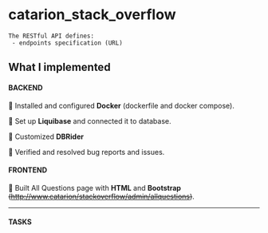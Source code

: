 # catarion_stack_overflow

    The RESTful API defines:
     - endpoints specification (URL)
    

## What I implemented

#### BACKEND
  
🧩 Installed and configured **Docker** (dockerfile and docker compose).

🧩 Set up **Liquibase** and connected it to database.

🧩 Customized **DBRider**

🧩 Verified and resolved bug reports and issues.
  
#### FRONTEND
  
🧩 Built All Questions page with **HTML** and **Bootstrap** ~~(http://www.catarion/stackoverflow/admin/allquestions)~~.
___

#### TASKS 

